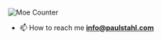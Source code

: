 
<h3 align="center"></h3>
<p align="left"> 
<img src="https://count.getloli.com/@bademeister9" alt="Moe Counter" />
</p>

- 📫 How to reach me **info@paulstahl.com**




